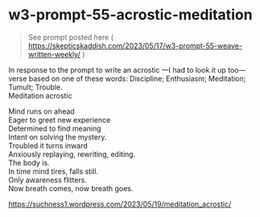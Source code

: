 # w3-prompt-55-acrostic-meditation  
> See prompt posted here ( https://skepticskaddish.com/2023/05/17/w3-prompt-55-weave-written-weekly/ )

In response to the prompt to write an acrostic —I had to look it up too— verse based on one of these words: Discipline; Enthusiasm; Meditation; Tumult; Trouble.  
Meditation acrostic  
  
Mind runs on ahead  
Eager to greet new experience  
Determined to find meaning  
Intent on solving the mystery.  
Troubled it turns inward  
Anxiously replaying, rewriting, editing.  
The body is.  
In time mind tires, falls still.  
Only awareness flitters.  
Now breath comes, now breath goes.  
  
  
  
https://suchness1.wordpress.com/2023/05/19/meditation_acrostic/